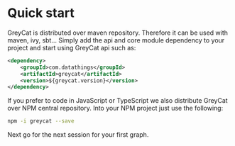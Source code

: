 # Quick start

GreyCat is distributed over maven repository.
Therefore it can be used with maven, ivy, sbt...
Simply add the api and core module dependency to your project and start using GreyCat api such as:

``` xml
<dependency>
	<groupId>com.datathings</groupId>
	<artifactId>greycat</artifactId>
	<version>${greycat.version}</version>
</dependency>
```

If you prefer to code in JavaScript or TypeScript we also distribute GreyCat over NPM central repository.
Into your NPM project just use the following:

``` sh
npm -i greycat --save
```

Next go for the next session for your first graph.
